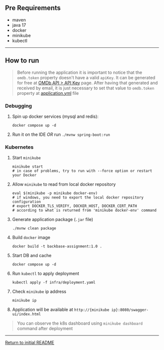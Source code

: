 ## Pre Requirements
- maven
- java 17
- docker
- minikube
- kubectl
---
## How to run

> Before running the application it is important to notice that the `omdb.token` property doesn't have a valid `apiKey`. It can be
> generated for free at [OMDb API > API Key](http://www.omdbapi.com/apikey.aspx) page. After having that generated and received by email,
> it is just necessary to set that value to `omdb.token` property at [application.yml](/src/main/resources/application.yml) file

### Debugging

1. Spin up docker services (mysql and redis):
   ```
   docker compose up -d
   ```
2. Run it on the IDE *OR* run `./mvnw spring-boot:run`

### Kubernetes

1. Start `minikube`
   ```
   minikube start
   # in case of problems, try to run with --force option or restart your Docker
   ```
2. Allow `minikube` to read from local docker repository
   ```
   eval $(minikube -p minikube docker-env)
   # if windows, you need to export the local docker repository configuration
   # export DOCKER_TLS_VERIFY, DOCKER_HOST, DOCKER_CERT_PATH 
   # according to what is returned from 'minikube docker-env' command
   ```
3. Generate application package (`.jar` file) 
   ```
   ./mvnw clean package
   ```
4. Build `docker` image
   ```
   docker build -t backbase-assignment:1.0 .
   ```
5. Start DB and cache
   ```
   docker compose up -d
   ```
6. Run `kubectl` to apply deployment
   ```
   kubectl apply -f infra/deployment.yaml
   ```
7. Check `minikube` ip address
   ```
   minikube ip
   ```
7. Application will be available at `http://{minikube ip}:8080/swagger-ui/index.html`

> You can observe the k8s dashboard using `minikube dashboard` command after deployment
---

[Return to initial README](README.md)